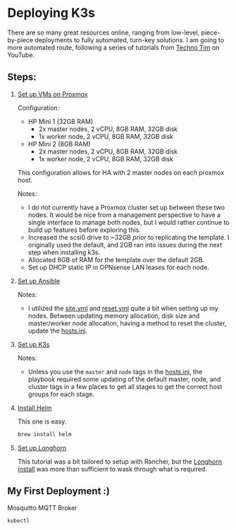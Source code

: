 # Deploying K3s

There are so many great resources online, ranging from low-level, piece-by-piece deployments to fully automated, turn-key solutions. I am going to more automated route, following a series of tutorials from [Techno Tim](https://www.youtube.com/@TechnoTim) on YouTube. 

## Steps:

1. [Set up VMs on Proxmox](https://technotim.live/posts/cloud-init-cloud-image/)
    
    Configuration:
    - HP Mini 1 (32GB RAM)
        - 2x master nodes, 2 vCPU, 8GB RAM, 32GB disk
        - 1x worker node, 2 vCPU, 8GB RAM, 32GB disk
    - HP Mini 2 (8GB RAM)
        - 2x master nodes, 2 vCPU, 8GB RAM, 32GB disk
        - 1x worker node, 2 vCPU, 8GB RAM, 32GB disk
    
    This configuration allows for HA with 2 master nodes on each proxmox host. 

    Notes:

    - I do not currently have a Proxmox cluster set up between these two nodes. It would be nice from a management perspective to have a single interface to manage both nodes, but I would rather continue to build up features before exploring this.
    - Increased the scsi0 drive to ~32GB _prior_ to replicating the template. I originally used the default, and 2GB ran into issues during the next step when installing k3s.
    - Allocated 8GB of RAM for the template over the default 2GB.
    - Set up DHCP static IP in OPNsense LAN leases for each node.

2. [Set up Ansible](https://technotim.live/posts/ansible-automation/)
    
    Notes:
    - I utilized the [site.yml](../../ansible/site.yml) and [reset.yml](../../ansible/reset.yml) quite a bit when setting up my nodes. Between updating memory allocation, disk size and master/worker node allocation, having a method to reset the cluster, update the [hosts.ini](../../ansible/inventory/k3s_cluster_01/hosts.example.ini). 

3. [Set up K3s](https://technotim.live/posts/k3s-etcd-ansible/)

    Notes:
    
    - Unless you use the `master` and `node` tags in the [hosts.ini](../../ansible/inventory/k3s_cluster_01/hosts.example.ini), the playbook required some updating of the default master, node, and cluster tags in a few places to get all stages to get the correct host groups for each stage.

4. [Install Helm](https://rpi4cluster.com/k3s/k3s-helm-arkade-setting/)
    
    This one is easy.
    ```bash
    brew install helm
    ```

4. [Set up Longhorn]()
    
    This tutorial was a bit tailored to setup with Rancher, but the [Longhorn install](https://longhorn.io/docs/1.5.3/deploy/install/install-with-kubectl/) was more than sufficient to wask through what is required. 


## My First Deployment :) 

Mosquitto MQTT Broker

```bash
kubectl 
